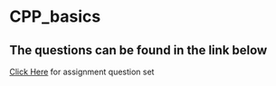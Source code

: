 # CPP_basics
## The questions can be found in the link below 
<a href="https://drive.google.com/drive/folders/1j_jKRMUUae6dFmagYGBVs7U5Vx0HQUfw">Click Here</a> for assignment question set
